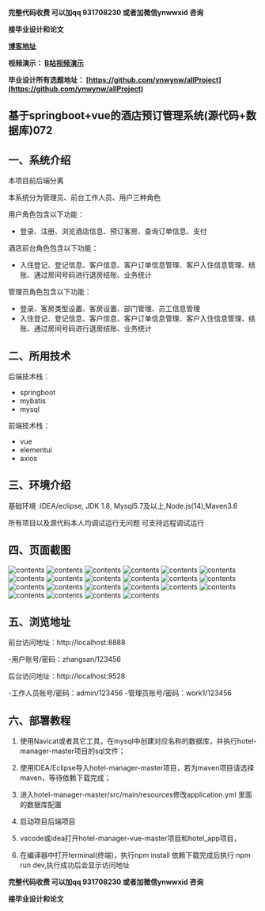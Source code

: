 **完整代码收费  可以加qq 931708230 或者加微信ynwwxid 咨询**

**接毕业设计和论文**

**[博客地址](https://blog.csdn.net/2303_76227485/article/details/131029619)**

**视频演示：
[B站视频演示](https://space.bilibili.com/384537280)**

**毕业设计所有选题地址：
[https://github.com/ynwynw/allProject](https://github.com/ynwynw/allProject)**

## 基于springboot+vue的酒店预订管理系统(源代码+数据库)072

## 一、系统介绍
本项目前后端分离

本系统分为管理员、前台工作人员、用户三种角色

用户角色包含以下功能：
- 登录、注册、浏览酒店信息、预订客房、查询订单信息、支付

酒店前台角色包含以下功能：
- 入住登记、登记信息、客户信息、客户订单信息管理、客户入住信息管理、结账、通过房间号码进行退房结账、业务统计

管理员角色包含以下功能：
- 登录、客房类型设置、客房设置、部门管理、员工信息管理
- 入住登记、登记信息、客户信息、客户订单信息管理、客户入住信息管理、结账、通过房间号码进行退房结账、业务统计

## 二、所用技术

后端技术栈：

- springboot
- mybatis
- mysql

前端技术栈：

- vue
- elementui
- axios



## 三、环境介绍

基础环境 :IDEA/eclipse, JDK 1.8, Mysql5.7及以上,Node.js(14),Maven3.6

所有项目以及源代码本人均调试运行无问题 可支持远程调试运行

## 四、页面截图

![contents](./picture/picture1.png)
![contents](./picture/picture2.png)
![contents](./picture/picture3.png)
![contents](./picture/picture4.png)
![contents](./picture/picture5.png)
![contents](./picture/picture6.png)
![contents](./picture/picture7.png)
![contents](./picture/picture8.png)
![contents](./picture/picture9.png)
![contents](./picture/picture10.png)
![contents](./picture/picture11.png)
![contents](./picture/picture12.png)
![contents](./picture/picture13.png)
![contents](./picture/picture14.png)
![contents](./picture/picture15.png)
![contents](./picture/picture16.png)
![contents](./picture/picture17.png)
![contents](./picture/picture18.png)
![contents](./picture/picture19.png)
![contents](./picture/picture20.png)
![contents](./picture/picture21.png)
![contents](./picture/picture22.png)

## 五、浏览地址
前台访问地址：http://localhost:8888

-用户账号/密码：zhangsan/123456

后台访问地址：http://localhost:9528

-工作人员账号/密码：admin/123456
-管理员账号/密码：work1/123456

## 六、部署教程

1. 使用Navicat或者其它工具，在mysql中创建对应名称的数据库，并执行hotel-manager-master项目的sql文件；

2. 使用IDEA/Eclipse导入hotel-manager-master项目，若为maven项目请选择maven，等待依赖下载完成；

3. 进入hotel-manager-master/src/main/resources修改application.yml 里面的数据库配置

4. 启动项目后端项目

5. vscode或idea打开hotel-manager-vue-master项目和hotel_app项目，

6. 在编译器中打开terminal(终端)，执行npm install 依赖下载完成后执行 npm run dev,执行成功后会显示访问地址

**完整代码收费  可以加qq 931708230 或者加微信ynwwxid 咨询**

**接毕业设计和论文**





